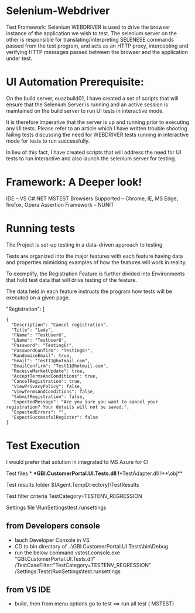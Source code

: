 # Selenium-Webdriver
Test Framework:
Selenium WEBDRIVER is used to drive the browser instance of the application we wish to test. The selenium server on the other is responsible for translating/interpreting SELENESE commands passed from the test program, and acts as an HTTP proxy, intercepting and verifying HTTP messages passed between the browser and the application under test. 


# UI Automation Prerequisite:
On the build server, euazbuild01, I have created a set of scripts that will ensure that the Selenium Server is running and an active session is maintained on the build server to run UI tests in interactive mode. 

It is therefore imperative that the server is up and running prior to executing any UI tests. Please refer to an article which I have written trouble shooting failing tests discussing the need for WEBDRIVER tests running in interactive mode for tests to run successfully.

In lieu of this fact, I have created scripts that will address the need for UI tests to run interactive and also launch the selenium server for testing.


# Framework: A Deeper look!
IDE –  VS C#.NET MSTEST
Browsers Supported – Chrome, IE, MS Edge, firefox, Opera
Assertion Framework – NUNIT

 # Running tests
The Project is set-up testing in a data-driven approach to testing

Tests are organized into the major features with each feature having data and properties mimicking examples of how the features will work in reality.

To exemplify, the Registration Feature is further divided into Environments that hold test data that will drive testing of the feature.

The data held in each feature instructs the program how tests will be executed on a given page.

  "Registration": [

    {
      "Description": "Cancel registration",
      "Title": "Lady",
      "FName": "TestUser6",
      "LName": "TestUser6",
      "Password": "Testing6!",
      "PasswordConfirm": "Testing6!",
      "RandomizeEmail": true,
      "Email": "Test11@hotmail.com",
      "EmailConfirm": "Test11@hotmail.com",
      "ReceiveMarketUpdate": true,
      "AcceptTermsAndConditions": true,
      "CancelRegistration": true,
      "ViewPrivacyPolicy": false,
      "ViewTermsAndConditions": false,
      "SubmitRegistration": false,
      "ExpectedMessage": "Are you sure you want to cancel your registration? Your details will not be saved.",
      "ExpectedErrors": "",
      "ExpectSuccessfulRegister": false
    }


# Test Execution
I would prefer that solution in integrated to MS Azure for CI

Test files *
**\*GBI.CustomerPortal.UI.Tests.dll
!**\*TestAdapter.dll
!**\obj\**


Test results folder
$(Agent.TempDirectory)\TestResults


Test filter criteria
TestCategory=TESTENV_REGRESSION


Settings file
\RunSettings\test.runsettings


## from Developers console 
- lauch Developer Console in VS
- CD to bin directory of ..\GBI.CustomerPortal.UI.Tests\bin\Debug
- run the below command
vstest.console.exe "GBI.CustomerPortal.UI.Tests.dll" /TestCaseFilter:"TestCategory=TESTENV_REGRESSION" /Settings:Tests\RunSettings\test.runsettings

## from VS IDE
- build, then from menu options go to test ==> run all test ( MSTEST)
 

